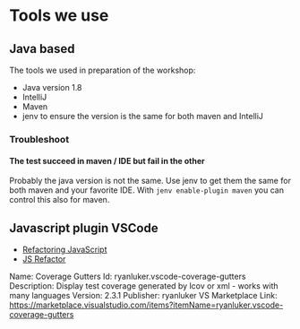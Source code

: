 # Tools we use

## Java based

The tools we used in preparation of the workshop:
* Java version 1.8
* IntelliJ
* Maven
* jenv to ensure the version is the same for both maven and IntelliJ

### Troubleshoot

#### The test succeed in maven / IDE but fail in the other

Probably the java version is not the same. Use jenv to get them the same for both maven and your favorite IDE. With `jenv enable-plugin maven` you can control this also for maven. 





## Javascript plugin VSCode

- [Refactoring JavaScript](https://code.visualstudio.com/docs/editor/refactoring)
- [JS Refactor](https://marketplace.visualstudio.com/items?itemName=cmstead.jsrefactor)

Name: Coverage Gutters
Id: ryanluker.vscode-coverage-gutters
Description: Display test coverage generated by lcov or xml - works with many languages
Version: 2.3.1
Publisher: ryanluker
VS Marketplace Link: https://marketplace.visualstudio.com/items?itemName=ryanluker.vscode-coverage-gutters